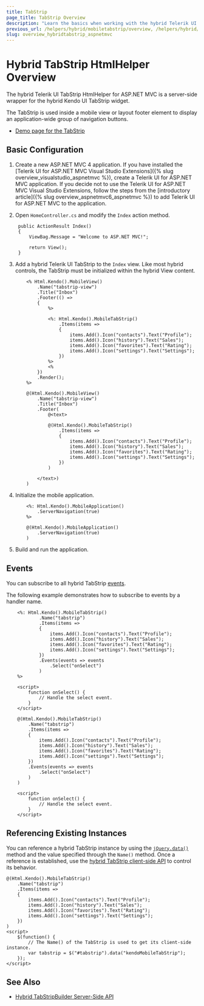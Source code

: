 ```yaml
---
title: TabStrip
page_title: TabStrip Overview
description: "Learn the basics when working with the hybrid Telerik UI TabStrip HtmlHelper for ASP.NET MVC."
previous_url: /helpers/hybrid/mobiletabstrip/overview, /helpers/hybrid/mobiletabstrip
slug: overview_hybridtabstrip_aspnetmvc
---
```


# Hybrid TabStrip HtmlHelper Overview

The hybrid Telerik UI TabStrip HtmlHelper for ASP.NET MVC is a server-side wrapper for the hybrid Kendo UI TabStrip widget.

The TabStrip is used inside a mobile view or layout footer element to display an application-wide group of navigation buttons.

* [Demo page for the TabStrip](https://demos.telerik.com/kendo-ui/m/index#mobile-tabstrip/index)

## Basic Configuration

1. Create a new ASP.NET MVC 4 application. If you have installed the [Telerik UI for ASP.NET MVC Visual Studio Extensions]({% slug overview_visualstudio_aspnetmvc %}), create a Telerik UI for ASP.NET MVC application. If you decide not to use the Telerik UI for ASP.NET MVC Visual Studio Extensions, follow the steps from the [introductory article]({% slug overview_aspnetmvc6_aspnetmvc %}) to add Telerik UI for ASP.NET MVC to the application.
1. Open `HomeController.cs` and modify the `Index` action method.

        public ActionResult Index()
        {
            ViewBag.Message = "Welcome to ASP.NET MVC!";

            return View();
        }

1. Add a hybrid Telerik UI TabStrip to the `Index` view. Like most hybrid controls, the TabStrip must be initialized within the hybrid View content.

    ```ASPX
        <% Html.Kendo().MobileView()
            .Name("tabstrip-view")
            .Title("Inbox")
            .Footer(() =>
            {
                %>

                <%: Html.Kendo().MobileTabStrip()
                    .Items(items =>
                    {
                        items.Add().Icon("contacts").Text("Profile");
                        items.Add().Icon("history").Text("Sales");
                        items.Add().Icon("favorites").Text("Rating");
                        items.Add().Icon("settings").Text("Settings");
                    })
                %>
                <%
            })
            .Render();
        %>
    ```
    ```Razor
        @(Html.Kendo().MobileView()
            .Name("tabstrip-view")
            .Title("Inbox")
            .Footer(
                @<text>

                @(Html.Kendo().MobileTabStrip()
                    .Items(items =>
                    {
                        items.Add().Icon("contacts").Text("Profile");
                        items.Add().Icon("history").Text("Sales");
                        items.Add().Icon("favorites").Text("Rating");
                        items.Add().Icon("settings").Text("Settings");
                    })
                )

            </text>)
        )
    ```

1. Initialize the mobile application.

    ```ASPX
        <%: Html.Kendo().MobileApplication()
            .ServerNavigation(true)
        %>
    ```
    ```Razor
        @(Html.Kendo().MobileApplication()
            .ServerNavigation(true)
        )
    ```

1. Build and run the application.

## Events

You can subscribe to all hybrid TabStrip [events](https://docs.telerik.com/kendo-ui/api/javascript/mobile/ui/tabstrip#events).

The following example demonstrates how to subscribe to events by a handler name.

```ASPX
    <%: Html.Kendo().MobileTabStrip()
            .Name("tabstrip")
            .Items(items =>
            {
                items.Add().Icon("contacts").Text("Profile");
                items.Add().Icon("history").Text("Sales");
                items.Add().Icon("favorites").Text("Rating");
                items.Add().Icon("settings").Text("Settings");
            })
            .Events(events => events
                .Select("onSelect")
            )
    %>

    <script>
        function onSelect() {
            // Handle the select event.
        }
    </script>
```
```Razor
    @(Html.Kendo().MobileTabStrip()
        .Name("tabstrip")
        .Items(items =>
        {
            items.Add().Icon("contacts").Text("Profile");
            items.Add().Icon("history").Text("Sales");
            items.Add().Icon("favorites").Text("Rating");
            items.Add().Icon("settings").Text("Settings");
        })
        .Events(events => events
            .Select("onSelect")
        )
    )

    <script>
        function onSelect() {
            // Handle the select event.
        }
    </script>
```

## Referencing Existing Instances

You can reference a hybrid TabStrip instance by using the [`jQuery.data()`](http://api.jquery.com/jQuery.data/) method and the value specified through the `Name()` method. Once a reference is established, use the [hybrid TabStrip client-side API](https://docs.telerik.com/kendo-ui/api/javascript/mobile/ui/tabstrip#methods) to control its behavior.

    @(Html.Kendo().MobileTabStrip()
        .Name("tabstrip")
        .Items(items =>
        {
            items.Add().Icon("contacts").Text("Profile");
            items.Add().Icon("history").Text("Sales");
            items.Add().Icon("favorites").Text("Rating");
            items.Add().Icon("settings").Text("Settings");
        })
    )
    <script>
        $(function() {
            // The Name() of the TabStrip is used to get its client-side instance.
            var tabstrip = $("#tabstrip").data("kendoMobileTabStrip");
        });
    </script>

## See Also

* [Hybrid TabStripBuilder Server-Side API](https://docs.telerik.com/aspnet-mvc/api/Kendo.Mvc.UI.Fluent/MobileTabStripBuilder)
